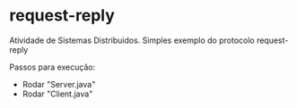 # request-reply
Atividade de Sistemas Distribuidos. Simples exemplo do protocolo request-reply

Passos para execução:
- Rodar "Server.java"
- Rodar "Client.java"
